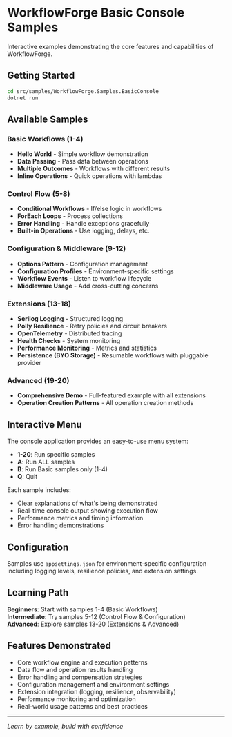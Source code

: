# WorkflowForge Basic Console Samples

Interactive examples demonstrating the core features and capabilities of WorkflowForge.

## Getting Started

```bash
cd src/samples/WorkflowForge.Samples.BasicConsole
dotnet run
```

## Available Samples

### Basic Workflows (1-4)
- **Hello World** - Simple workflow demonstration
- **Data Passing** - Pass data between operations  
- **Multiple Outcomes** - Workflows with different results
- **Inline Operations** - Quick operations with lambdas

### Control Flow (5-8)
- **Conditional Workflows** - If/else logic in workflows
- **ForEach Loops** - Process collections
- **Error Handling** - Handle exceptions gracefully
- **Built-in Operations** - Use logging, delays, etc.

### Configuration & Middleware (9-12)
- **Options Pattern** - Configuration management
- **Configuration Profiles** - Environment-specific settings
- **Workflow Events** - Listen to workflow lifecycle
- **Middleware Usage** - Add cross-cutting concerns

### Extensions (13-18)
- **Serilog Logging** - Structured logging
- **Polly Resilience** - Retry policies and circuit breakers
- **OpenTelemetry** - Distributed tracing
- **Health Checks** - System monitoring
- **Performance Monitoring** - Metrics and statistics
- **Persistence (BYO Storage)** - Resumable workflows with pluggable provider

### Advanced (19-20)
- **Comprehensive Demo** - Full-featured example with all extensions
- **Operation Creation Patterns** - All operation creation methods

## Interactive Menu

The console application provides an easy-to-use menu system:

- **1-20**: Run specific samples
- **A**: Run ALL samples
- **B**: Run Basic samples only (1-4)
- **Q**: Quit

Each sample includes:
- Clear explanations of what's being demonstrated
- Real-time console output showing execution flow
- Performance metrics and timing information
- Error handling demonstrations

## Configuration

Samples use `appsettings.json` for environment-specific configuration including logging levels, resilience policies, and extension settings.

## Learning Path

**Beginners**: Start with samples 1-4 (Basic Workflows)  
**Intermediate**: Try samples 5-12 (Control Flow & Configuration)  
**Advanced**: Explore samples 13-20 (Extensions & Advanced)

## Features Demonstrated

- Core workflow engine and execution patterns
- Data flow and operation results handling
- Error handling and compensation strategies
- Configuration management and environment settings
- Extension integration (logging, resilience, observability)
- Performance monitoring and optimization
- Real-world usage patterns and best practices

---

*Learn by example, build with confidence* 